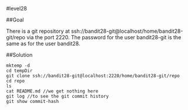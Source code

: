 #level28

##Goal

There is a git repository at ssh://bandit28-git@localhost/home/bandit28-git/repo via the port 2220. The password for the user bandit28-git is the same as for the user bandit28.

##Solution
```
mktemp -d 
cd tempDir
git clone ssh://bandit28-git@localhost:2220/home/bandit28-git/repo
cd repo
ls
cat README.md //we get nothing here
git log //to see the git commit history
git show commit-hash
```
